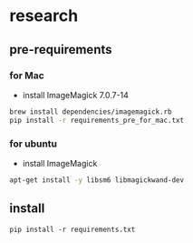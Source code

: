 # research

## pre-requirements
### for Mac

* install ImageMagick 7.0.7-14

```bash
brew install dependencies/imagemagick.rb
pip install -r requirements_pre_for_mac.txt
```

### for ubuntu

* install ImageMagick
```bash
apt-get install -y libsm6 libmagickwand-dev
```

## install
```
pip install -r requirements.txt
```

